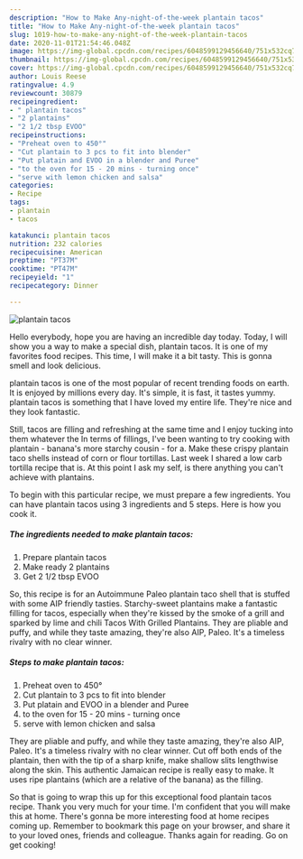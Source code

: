 ```yaml
---
description: "How to Make Any-night-of-the-week plantain tacos"
title: "How to Make Any-night-of-the-week plantain tacos"
slug: 1019-how-to-make-any-night-of-the-week-plantain-tacos
date: 2020-11-01T21:54:46.048Z
image: https://img-global.cpcdn.com/recipes/6048599129456640/751x532cq70/plantain-tacos-recipe-main-photo.jpg
thumbnail: https://img-global.cpcdn.com/recipes/6048599129456640/751x532cq70/plantain-tacos-recipe-main-photo.jpg
cover: https://img-global.cpcdn.com/recipes/6048599129456640/751x532cq70/plantain-tacos-recipe-main-photo.jpg
author: Louis Reese
ratingvalue: 4.9
reviewcount: 30879
recipeingredient:
- " plantain tacos"
- "2 plantains"
- "2 1/2 tbsp EVOO"
recipeinstructions:
- "Preheat oven to 450°"
- "Cut plantain to 3 pcs to fit into blender"
- "Put platain and EVOO in a blender and Puree"
- "to the oven for 15 - 20 mins - turning once"
- "serve with lemon chicken and salsa"
categories:
- Recipe
tags:
- plantain
- tacos

katakunci: plantain tacos 
nutrition: 232 calories
recipecuisine: American
preptime: "PT37M"
cooktime: "PT47M"
recipeyield: "1"
recipecategory: Dinner

---
```



![plantain tacos](https://img-global.cpcdn.com/recipes/6048599129456640/751x532cq70/plantain-tacos-recipe-main-photo.jpg)

Hello everybody, hope you are having an incredible day today. Today, I will show you a way to make a special dish, plantain tacos. It is one of my favorites food recipes. This time, I will make it a bit tasty. This is gonna smell and look delicious.

plantain tacos is one of the most popular of recent trending foods on earth. It is enjoyed by millions every day. It's simple, it is fast, it tastes yummy. plantain tacos is something that I have loved my entire life. They're nice and they look fantastic.

Still, tacos are filling and refreshing at the same time and I enjoy tucking into them whatever the In terms of fillings, I&#39;ve been wanting to try cooking with plantain - banana&#39;s more starchy cousin - for a. Make these crispy plantain taco shells instead of corn or flour tortillas. Last week I shared a low carb tortilla recipe that is. At this point I ask my self, is there anything you can&#39;t achieve with plantains.


To begin with this particular recipe, we must prepare a few ingredients. You can have plantain tacos using 3 ingredients and 5 steps. Here is how you cook it.

<!--inarticleads1-->

##### The ingredients needed to make plantain tacos:

1. Prepare  plantain tacos
1. Make ready 2 plantains
1. Get 2 1/2 tbsp EVOO


So, this recipe is for an Autoimmune Paleo plantain taco shell that is stuffed with some AIP friendly tasties. Starchy-sweet plantains make a fantastic filling for tacos, especially when they&#39;re kissed by the smoke of a grill and sparked by lime and chili Tacos With Grilled Plantains. They are pliable and puffy, and while they taste amazing, they&#39;re also AIP, Paleo. It&#39;s a timeless rivalry with no clear winner. 

<!--inarticleads2-->

##### Steps to make plantain tacos:

1. Preheat oven to 450°
1. Cut plantain to 3 pcs to fit into blender
1. Put platain and EVOO in a blender and Puree
1. to the oven for 15 - 20 mins - turning once
1. serve with lemon chicken and salsa


They are pliable and puffy, and while they taste amazing, they&#39;re also AIP, Paleo. It&#39;s a timeless rivalry with no clear winner. Cut off both ends of the plantain, then with the tip of a sharp knife, make shallow slits lengthwise along the skin. This authentic Jamaican recipe is really easy to make. It uses ripe plantains (which are a relative of the banana) as the filling. 

So that is going to wrap this up for this exceptional food plantain tacos recipe. Thank you very much for your time. I'm confident that you will make this at home. There's gonna be more interesting food at home recipes coming up. Remember to bookmark this page on your browser, and share it to your loved ones, friends and colleague. Thanks again for reading. Go on get cooking!
